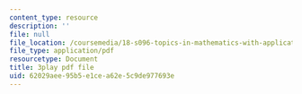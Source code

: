 ```yaml
---
content_type: resource
description: ''
file: null
file_location: /coursemedia/18-s096-topics-in-mathematics-with-applications-in-finance-fall-2013/62029aee95b5e1cea62e5c9de977693e_9G1IDAqrWkg.pdf
file_type: application/pdf
resourcetype: Document
title: 3play pdf file
uid: 62029aee-95b5-e1ce-a62e-5c9de977693e
---
```

